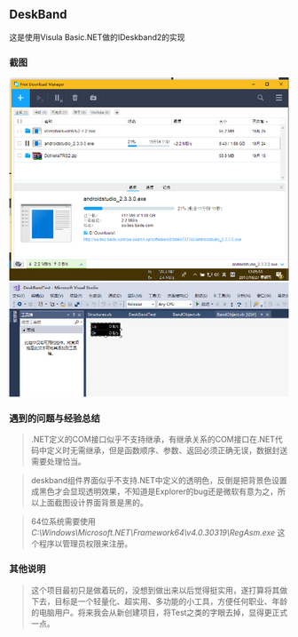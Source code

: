 DeskBand
--------------
这是使用Visula Basic.NET做的IDeskband2的实现

### 截图

![image](https://github.com/1102163785/DeskBandTest/raw/master/DeskBandTest/Images/ScreenShot.PNG)
![image](https://github.com/1102163785/DeskBandTest/raw/master/DeskBandTest/Images/UIDesigner.PNG)

### 遇到的问题与经验总结

>.NET定义的COM接口似乎不支持继承，有继承关系的COM接口在.NET代码中定义时无需继承，但是函数顺序、参数、返回必须正确无误，数据封送需要处理恰当。

>deskband组件界面似乎不支持.NET中定义的透明色，反倒是把背景色设置成黑色才会显现透明效果，不知道是Explorer的bug还是微软有意为之，所以上面截图设计界面背景是黑的。

>64位系统需要使用 *C:\Windows\Microsoft.NET\Framework64\v4.0.30319\RegAsm.exe* 这个程序以管理员权限来注册。

### 其他说明
>这个项目最初只是做着玩的，没想到做出来以后觉得挺实用，遂打算将其做下去，目标是一个轻量化、超实用、多功能的小工具，方便任何职业、年龄的电脑用户。将来我会从新创建项目，将Test之类的字眼去掉，显得更正式一点。